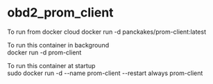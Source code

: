 # obd2_prom_client

To run from docker cloud 
docker run -d panckakes/prom-client:latest  

To run this container in background  
docker run -d prom-client  

To run this container at startup  
sudo docker run -d --name prom-client --restart always prom-client  
